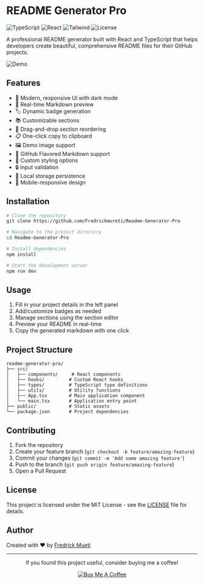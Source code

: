 # README Generator Pro

![TypeScript](https://img.shields.io/badge/TypeScript-4.9.5-blue) ![React](https://img.shields.io/badge/React-18.3.1-blue) ![Tailwind](https://img.shields.io/badge/Tailwind-3.4.1-blue) ![License](https://img.shields.io/badge/license-MIT-green)

A professional README generator built with React and TypeScript that helps developers create beautiful, comprehensive README files for their GitHub projects.

![Demo](https://images.unsplash.com/photo-1618477247222-acbdb0e159b3?auto=format&fit=crop&q=80&w=2000)

## Features

- 🎨 Modern, responsive UI with dark mode
- 📝 Real-time Markdown preview
- 🏷️ Dynamic badge generation
- 📚 Customizable sections
- 🔄 Drag-and-drop section reordering
- 📋 One-click copy to clipboard
- 🖼️ Demo image support
- 🎯 GitHub Flavored Markdown support
- 💅 Custom styling options
- 🔒 Input validation
- 💾 Local storage persistence
- 📱 Mobile-responsive design

## Installation

```bash
# Clone the repository
git clone https://github.com/Fredrickmureti/Readme-Generator-Pro

# Navigate to the project directory
cd Readme-Generator-Pro

# Install dependencies
npm install

# Start the development server
npm run dev
```

## Usage

1. Fill in your project details in the left panel
2. Add/customize badges as needed
3. Manage sections using the section editor
4. Preview your README in real-time
5. Copy the generated markdown with one click

## Project Structure

```
readme-generator-pro/
├── src/
│   ├── components/     # React components
│   ├── hooks/         # Custom React hooks
│   ├── types/         # TypeScript type definitions
│   ├── utils/         # Utility functions
│   ├── App.tsx        # Main application component
│   └── main.tsx       # Application entry point
├── public/            # Static assets
└── package.json       # Project dependencies
```

## Contributing

1. Fork the repository
2. Create your feature branch (`git checkout -b feature/amazing-feature`)
3. Commit your changes (`git commit -m 'Add some amazing feature'`)
4. Push to the branch (`git push origin feature/amazing-feature`)
5. Open a Pull Request

## License

This project is licensed under the MIT License - see the [LICENSE](LICENSE) file for details.

## Author

Created with ❤️ by [Fredrick Mueti](https://www.devfredrick.me)

---
<p align="center">If you found this project useful, consider buying me a coffee!</p>
<p align="center">
  <a href="https://www.buymeacoffee.com/fredrickmureti">
    <img src="https://www.buymeacoffee.com/assets/img/custom_images/orange_img.png" alt="Buy Me A Coffee">
  </a>
</p>